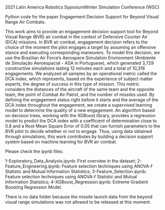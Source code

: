 2021 Latin America Robotics SyposiumWinter Simulation Conference (WSC)

Python code for the paper Engagement Decision Support for Beyond Visual Range Air Combats.

This work aims to provide an engagement decision support tool for Beyond Visual Range (BVR) air combat in the context of Defensive Counter Air (DCA) missions. In BVR air combat, engagement decision refers to the choice of the moment the pilot engages a target by assuming an offensive stance and executing corresponding maneuvers. To model this decision, we use the Brazilian Air Force’s Aerospace Simulation Environment (Ambiente de Simulação Aeroespacial - ASA in Portuguese), which generated 3,729 constructive simulations lasting 12 minutes each and a total of 10,316 engagements. We analyzed all samples by an operational metric called the DCA index, which represents, based on the experience of subject matter experts, the degree of success in this type of mission. This metric considers the distances of the aircraft of the same team and the opposite team, the point of Combat Air Patrol, and the number of missiles used. By defining the engagement status right before it starts and the average of the DCA index throughout the engagement, we create a supervised learning model to determine the quality of a new engagement. An algorithm based on decision trees, working with the XGBoost library, provides a regression model to predict the DCA index with a coefficient of determination close to 0.8 and a Root Mean Square Error of 0.05 that can furnish parameters to the BVR pilot to decide whether or not to engage. Thus, using data obtained through simulations, this work contributes by building a decision support system based on machine learning for BVR air combat.

Please check the ipynb files:

1-Exploratory_Data_Analysis.ipynb: First overview in the dataset;
2-Feature_Engineering.ipynb: Feature selection techniques using ANOVA-f Statistic and Mutual Information Statistics;
3-Feature_Selection.ipynb: Feature selection techniques using ANOVA-f Statistic and Mutual Information Statistics;
4-XGBoost_Regression.ipynb: Extreme Gradient Boosting Regression Model.

There is no data folder because the missile launch data from the beyond visual range simulations was not allowed to be released at this moment.
